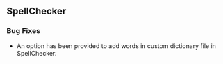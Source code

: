 ## SpellChecker

### Bug Fixes 

* An option has been provided to add words in custom dictionary file in SpellChecker.